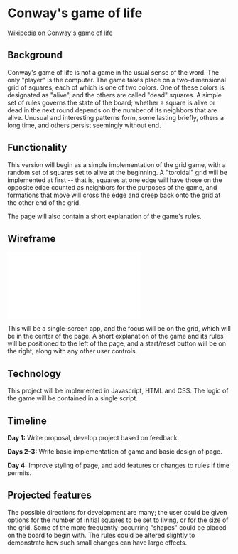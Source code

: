 # Conway's game of life

[Wikipedia on Conway's game of life](https://en.wikipedia.org/wiki/Conway%27s_Game_of_Life)

## Background

Conway's game of life is not a game in the usual sense of the word. The only
"player" is the computer. The game takes place on a two-dimensional grid of squares,
each of which is one of two colors. One of these colors is designated as "alive",
and the others are called "dead" squares. A simple set of rules governs the state
of the board; whether a square is alive or dead in the next round depends on the
number of its neighbors that are alive. Unusual and interesting patterns form,
some lasting briefly, others a long time, and others persist seemingly without end.

## Functionality

This version will begin as a simple implementation of the grid game, with a random
set of squares set to alive at the beginning. A "toroidal" grid will be implemented
at first -- that is, squares at one edge will have those on the opposite edge
counted as neighbors for the purposes of the game, and formations that move will
cross the edge and creep back onto the grid at the other end of the grid.

The page will also contain a short explanation of the game's rules.

## Wireframe

![Wireframe](conway.xml)

This will be a single-screen app, and the focus will be on the grid, which will
be in the center of the page. A short explanation of the game and its rules will
be positioned to the left of the page, and a start/reset button will be on the
right, along with any other user controls.

## Technology

This project will be implemented in Javascript, HTML and CSS. The logic of the
game will be contained in a single script.

## Timeline

**Day 1:** Write proposal, develop project based on feedback.

**Days 2-3:** Write basic implementation of game and basic design of page.

**Day 4:** Improve styling of page, and add features or changes to rules if time
permits.

## Projected features

The possible directions for development are many; the user could be given
options for the number of initial squares to be set to living, or for the size
of the grid. Some of the more frequently-occurring "shapes" could be placed on the
board to begin with. The rules could be altered slightly to demonstrate how such
small changes can have large effects.
